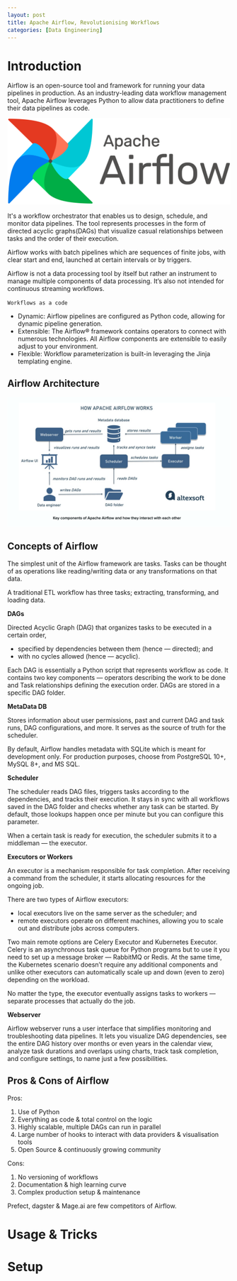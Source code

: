 ```yaml
---
layout: post
title: Apache Airflow, Revolutionising Workflows
categories: [Data Engineering]
---
```


# Introduction

Airflow is an open-source tool and framework for running your data pipelines in production. As an industry-leading data workflow management tool, Apache Airflow leverages Python to allow data practitioners to define their data pipelines as code. 

![airflow](../assets/images/AIRFLOW-1.png)

It's a workflow orchestrator that enables us to design, schedule, and monitor data pipelines. The tool represents processes in the form of directed acyclic graphs(DAGs) that visualize casual relationships between tasks and the order of their execution.

Airflow works with batch pipelines which are sequences of finite jobs, with clear start and end, launched at certain intervals or by triggers.

Airflow is not a data processing tool by itself but rather an instrument to manage multiple components of data processing. It’s also not intended for continuous streaming workflows.

`Workflows as a code`

- Dynamic: Airflow pipelines are configured as Python code, allowing for dynamic pipeline generation.
- Extensible: The Airflow® framework contains operators to connect with numerous technologies. All Airflow components are extensible to easily adjust to your environment.
- Flexible: Workflow parameterization is built-in leveraging the Jinja templating engine.

## Airflow Architecture

![airflow](../assets/images/AIRFLOW-2.png)

## Concepts of Airflow

The simplest unit of the Airflow framework are tasks. Tasks can be thought of as operations like reading/writing data or any transformations on that data.

A traditional ETL workflow has three tasks; extracting, transforming, and loading data. 

**DAGs**

Directed Acyclic Graph (DAG) that organizes tasks to be executed in a certain order, 
- specified by dependencies between them (hence — directed); and
- with no cycles allowed (hence — acyclic).

Each DAG is essentially a Python script that represents workflow as code. It contains two key components — operators describing the work to be done and Task relationships defining the execution order. DAGs are stored in a specific DAG folder.

**MetaData DB**

Stores information about user permissions, past and current DAG and task runs, DAG configurations, and more. It serves as the source of truth for the scheduler.

By default, Airflow handles metadata with SQLite which is meant for development only. For production purposes, choose from PostgreSQL 10+, MySQL 8+, and MS SQL.

**Scheduler**

The scheduler reads DAG files, triggers tasks according to the dependencies, and tracks their execution. It stays in sync with all workflows saved in the DAG folder and checks whether any task can be started. By default, those lookups happen once per minute but you can configure this parameter.

When a certain task is ready for execution, the scheduler submits it to a middleman — the executor.

**Executors or Workers**

An executor is a mechanism responsible for task completion. After receiving a command from the scheduler, it starts allocating resources for the ongoing job.

There are two types of Airflow executors:
- local executors live on the same server as the scheduler; and
- remote executors operate on different machines, allowing you to scale out and distribute jobs across computers.

Two main remote options are Celery Executor and Kubernetes Executor. 
Celery is an asynchronous task queue for Python programs but to use it you need to set up a message broker — RabbitMQ or Redis. 
At the same time, the Kubernetes scenario doesn’t require any additional components and unlike other executors can automatically scale up and down (even to zero) depending on the workload.

No matter the type, the executor eventually assigns tasks to workers — separate processes that actually do the job.

**Webserver**

Airflow webserver runs a user interface that simplifies monitoring and troubleshooting data pipelines.
It lets you visualize DAG dependencies, see the entire DAG history over months or even years in the calendar view, analyze task durations and overlaps using charts, track task completion, and configure settings, to name just a few possibilities.

## Pros & Cons of Airflow

Pros:
1. Use of Python
2. Everything as code & total control on the logic
3. Highly scalable, multiple DAGs can run in parallel
4. Large number of hooks to interact with data providers & visualisation tools
5. Open Source & continuously growing community

Cons:
1. No versioning of workflows
2. Documentation & high learning curve
3. Complex production setup & maintenance

Prefect, dagster & Mage.ai are few competitors of Airflow.

# Usage & Tricks

# Setup
